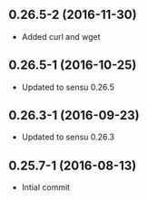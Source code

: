 ## 0.26.5-2 (2016-11-30)

* Added curl and wget

## 0.26.5-1 (2016-10-25)

* Updated to sensu 0.26.5

## 0.26.3-1 (2016-09-23)

* Updated to sensu 0.26.3

## 0.25.7-1 (2016-08-13) 

* Intial commit
